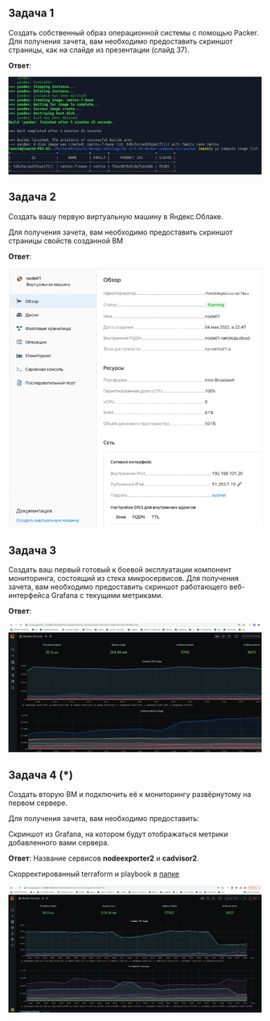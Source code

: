 ## Задача 1
Создать собственный образ операционной системы с помощью Packer.
Для получения зачета, вам необходимо предоставить скриншот страницы, как на слайде из презентации (слайд 37).

**Ответ**:

![](img/05-virt-04-docker-compose-1.png)

## Задача 2
Создать вашу первую виртуальную машину в Яндекс.Облаке.

Для получения зачета, вам необходимо предоставить скриншот страницы свойств созданной ВМ

**Ответ**:

![](img/05-virt-04-docker-compose-2.png)

## Задача 3
Создать ваш первый готовый к боевой эксплуатации компонент мониторинга, состоящий из стека микросервисов.
Для получения зачета, вам необходимо предоставить скриншот работающего веб-интерфейса Grafana с текущими метриками.

**Ответ**:

![](img/05-virt-04-docker-compose-3.png)

## Задача 4 (*)
Создать вторую ВМ и подключить её к мониторингу развёрнутому на первом сервере.

Для получения зачета, вам необходимо предоставить:

Скриншот из Grafana, на котором будут отображаться метрики добавленного вами сервера.

**Ответ**:
Название сервисов **nodeexporter2** и **cadvisor2**.

Скорректированный terraform и playbook в [папке](../05-virt-04-docker-compose/src)

![](img/05-virt-04-docker-compose-4.png)